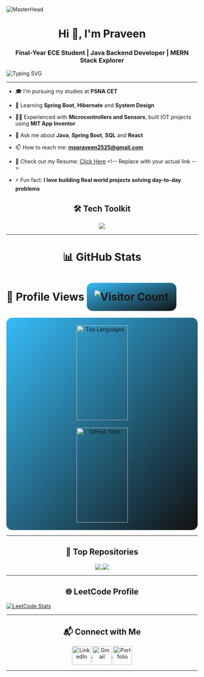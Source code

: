 ![MasterHead](https://res.cloudinary.com/dyox9vtgi/image/upload/v1731153235/Bannergif-ezgif.com-crop_3_fhswl6.gif)

<h1 align="center">Hi 👋, I'm Praveen</h1>
<h3 align="center">Final-Year ECE Student | Java Backend Developer | MERN Stack Explorer</h3>

<p align="left">
  <img src="https://readme-typing-svg.demolab.com?font=Fira+Code&weight=500&size=25&pause=1000&color=36BCF7&width=435&lines=Welcome+to+my+GitHub!;Spring+Boot+Backend+Developer;Java+Programmer;Problem+Solver" alt="Typing SVG" />
</p>

---

- 🎓 I’m pursuing my studies at **PSNA CET**

- 🌱 Learning **Spring Boot**, **Hibernate** and **System Design**

- 👨‍💻 Experienced with **Microcontrollers and Sensors**, built IOT projects using **MIT App Inventor**

- 💬 Ask me about **Java**, **Spring Boot**, **SQL** and **React**

- 📫 How to reach me: **mspraveen2525@gmail.com**

- 📄 Check out my Resume: [Click Here]([https://drive.google.com/](https://drive.google.com/file/d/1lz3H3_oNn6j2zwt-efcnlFGrrgVzrIk3/view?usp=drive_link)) <!-- Replace with your actual link -->

- ⚡ Fun fact: **I love building Real world projects solving day-to-day problems**

<h2 align="center">🛠️ Tech Toolkit</h2>


<p align="center">
  <img src="https://skillicons.dev/icons?i=java,javascript,react,nodejs,express,mongodb,spring,hibernate,git,github,docker,maven,postgres,vscode,intellij" />
</p>

---

<h1 align="center">📊 GitHub Stats</h1>

<h1>👀 Profile Views <img src="https://komarev.com/ghpvc/?username=Praveen-25-02&color=blue" alt="Visitor Count" style="background: linear-gradient(to bottom right, #36BCF7, #121212); padding: 20px; border-radius: 15px;" /></h1>

<div align="center" style="display: flex; flex-wrap: wrap; justify-content: center; gap: 20px; padding: 20px; background: linear-gradient(to bottom right, #36BCF7, #121212); border-radius: 15px;">
  <img src="https://github-readme-stats.vercel.app/api/top-langs/?username=Praveen-25-02&layout=compact&theme=radical" alt="Top Languages" style="max-width: 100%; width: 45%; min-width: 300px; height: 250px" />
  <img src="https://github-readme-stats.vercel.app/api?username=Praveen-25-02&show_icons=true&theme=radical" alt="GitHub Stats" style="max-width: 100%; width: 45%; min-width: 300px; height: 250px" />
</div>

---

<h2 align="center">🌟 Top Repositories</h2>
<p align="center">
  <a href="https://github.com/Praveen-25-02/TakeawayApp">
    <img align="center" src="https://github-readme-stats.vercel.app/api/pin/?username=Praveen-25-02&repo=TakeawayApp&theme=radical" />
  </a>
  <a href="https://github.com/Praveen-25-02/Java-DSA-Practice">
    <img align="center" src="https://github-readme-stats.vercel.app/api/pin/?username=Praveen-25-02&repo=Java-DSA-Practice&theme=radical" />
  </a>
</p>

---

<h2 align="center">🌐 LeetCode Profile</h2>
<a href="https://leetcode.com/u/Praveen2502/" style="display: center;">
  <img src="https://leetcard.jacoblin.cool/Praveen2502?theme=dark&font=Poppins&ext=heatmap" alt="LeetCode Stats" style="display: center;">
</a>

---

<h2 align="center">📬 Connect with Me</h2>
<p align="center">
  <!-- LinkedIn Logo -->
  <a href="https://www.linkedin.com/in/praveen-linkedin/" target="_blank">
    <img align="center" src="https://img.icons8.com/fluency/48/linkedin.png" alt="LinkedIn" height="50" width="50" />
  </a>

  <!-- Gmail Logo -->
  <a href="mailto:praveen.dev.contact@gmail.com" target="_blank">
    <img align="center" src="https://img.icons8.com/fluency/48/gmail.png" alt="Gmail" height="50" width="50" />
  </a>

  <!-- Personal Portfolio Logo -->
  <a href="https://praveen-25-02.github.io/Portfolio/" target="_blank">
    <img align="center" src="https://img.icons8.com/fluency/48/domain.png" alt="Portfolio" height="50" width="50" />
  </a>
</p>

---

